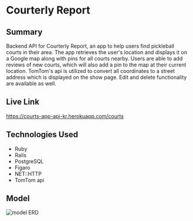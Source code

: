 # Courterly Report

## Summary

Backend API for Courterly Report, an app to help users find pickleball courts in their area. The app retrieves the user's location and displays it on a Google map along with pins for all courts nearby. Users are able to add reviews of new courts, which will also add a pin to the map at their current location. TomTom's api is utilized to convert all coordinates to a street address which is displayed on the show page. Edit and delete functionality are available as well. 

## Live Link

https://courts-app-api-kr.herokuapp.com/courts


## Technologies Used

* Ruby
* Rails 
* PostgreSQL
* Figaro
* NET::HTTP
* TomTom api 


## Model

![model ERD](https://i.imgur.com/b7tkykD.png)




